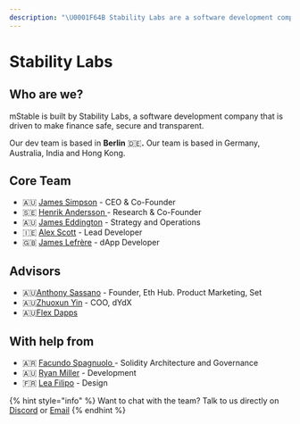 ```yaml
---
description: "\U0001F64B Stability Labs are a software development company building mStable"
---
```


# Stability Labs

## Who are we?

mStable is built by Stability Labs, a software development company that is driven to make finance safe, secure and transparent.

Our dev team is based in **Berlin** 🇩🇪**.** Our team is based in Germany, Australia, India and Hong Kong.

## Core Team

* 🇦🇺 [James Simpson](https://www.linkedin.com/in/jamesronaldsimpson/) - CEO & Co-Founder
* 🇸🇪 [Henrik Andersson ](https://www.linkedin.com/in/henrikandersson/)- Research & Co-Founder
* 🇦🇺 [James Eddington](https://twitter.com/jwpeddington) - Strategy and Operations
* 🇮🇪 [Alex Scott](https://www.linkedin.com/in/alex-scott-0341a976/) -  Lead Developer
* 🇬🇧 [James Lefrère](https://www.linkedin.com/in/james-lefrere/) -  dApp Developer

## Advisors

* 🇦🇺[Anthony Sassano](https://www.linkedin.com/in/asassano/) - Founder, Eth Hub. Product Marketing, Set
* 🇦🇺[Zhuoxun Yin](https://www.linkedin.com/in/zhuoxun-yin-3ba93728) - COO, dYdX
* 🇦🇺[Flex Dapps](https://www.linkedin.com/company/flex-dapps/) 

## With help from

* 🇦🇷 [Facundo Spagnuolo ](https://www.linkedin.com/in/facuspagnuolo/)- Solidity Architecture and Governance
* 🇦🇺 [Ryan Miller](https://www.linkedin.com/in/ryan-miller-rozifus/) - Development
* 🇫🇷 [Lea Filipo](https://www.linkedin.com/in/leafilipowicz/) - Design 



{% hint style="info" %}
Want to chat with the team? Talk to us directly on [Discor​​d](https://discord.gg/7n3m7Tz) or [Email](mailto:info@mstable.org)
{% endhint %}

